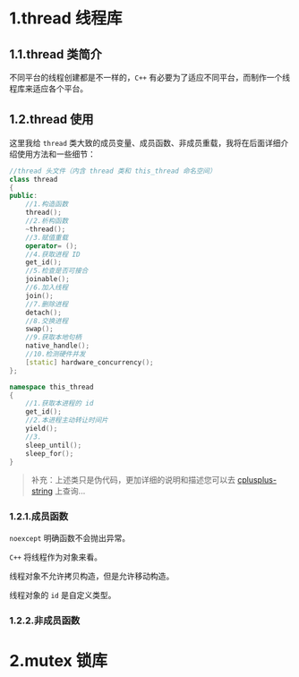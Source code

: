 # 1.thread 线程库

## 1.1.thread 类简介

不同平台的线程创建都是不一样的，`C++` 有必要为了适应不同平台，而制作一个线程库来适应各个平台。

## 1.2.thread 使用

这里我给 `thread` 类大致的成员变量、成员函数、非成员重载，我将在后面详细介绍使用方法和一些细节：

```cpp
//thread 头文件（内含 thread 类和 this_thread 命名空间）
class thread
{
public:
    //1.构造函数
    thread();
    //2.析构函数
    ~thread();
    //3.赋值重载
    operator= ();
    //4.获取进程 ID
    get_id();
	//5.检查是否可接合
    joinable();
    //6.加入线程
    join();
    //7.删除进程
    detach();
    //8.交换进程
    swap();
    //9.获取本地句柄
    native_handle();
    //10.检测硬件并发
    [static] hardware_concurrency();
};

namespace this_thread
{
    //1.获取本进程的 id
    get_id();
    //2.本进程主动转让时间片
    yield();
    //3.
    sleep_until();
    sleep_for();
}
```

>   补充：上述类只是伪代码，更加详细的说明和描述您可以去 [cplusplus-string](https://legacy.cplusplus.com/reference/thread/thread/) 上查询...

### 1.2.1.成员函数

`noexcept` 明确函数不会抛出异常。

`C++` 将线程作为对象来看。

线程对象不允许拷贝构造，但是允许移动构造。

线程对象的 `id` 是自定义类型。



### 1.2.2.非成员函数

# 2.mutex 锁库

